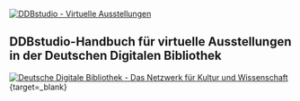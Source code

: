 [![][logo_ddbstudio]](/)

## DDBstudio-Handbuch für virtuelle Ausstellungen in der Deutschen Digitalen Bibliothek

[![][logo_ddb]](https://deutsche-digitale-bibliothek.de){target=_blank}

[logo_ddbstudio]: img/Titel_DDB_Studio_Handbuch_1.jpg "DDBstudio - Virtuelle Ausstellungen"
[logo_ddb]: img/Logo_DDB.png "Deutsche Digitale Bibliothek - Das Netzwerk für Kultur und Wissenschaft"